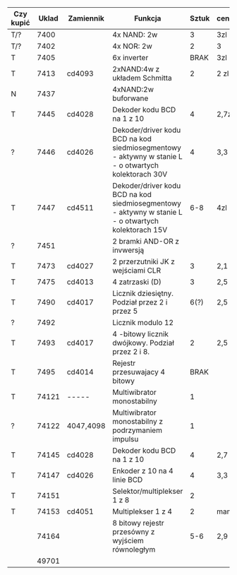 

| Czy kupić | Uklad | Zamiennik | Funkcja                                                                                             | Sztuk | cena  | strona  | Zastosowanie |
| --------- | ----- | --------- | --------------------------------------------------------------------------------------------------- | ----- | ----- | ------- | ------------ |
| T/?       | 7400  |           | 4x NAND: 2w                                                                                         | 3     | 3zl   | 115     |              |
| T/?       | 7402  |           | 4x NOR: 2w                                                                                          | 2     | 3     |         |              |
| T         | 7405  |           | 6x inverter                                                                                         | BRAK  | 3zl   |         |              |
| T         | 7413  | cd4093    | 2xNAND:4w z układem Schmitta                                                                        | 2     | 2 zl  | 160     |              |
| N         | 7437  |           | 4xNAND:2w buforwane                                                                                 |       |       | 220     |              |
| T         | 7445  | cd4028    | Dekoder kodu BCD na 1 z 10                                                                          | 4     | 2,7zl | 201     |              |
| ?         | 7446  | cd4026    | Dekoder/driver kodu BCD na kod siedmiosegmentowy - aktywny w stanie L - o otwartych kolektorach 30V | 4     | 3,3   | 164     |              |
| T         | 7447  | cd4511    | Dekoder/driver kodu BCD na kod siedmiosegmentowy - aktywny w stanie L - o otwartych kolektorach 15V | 6-8   | 4zl   | 142     |              |
| ?         | 7451  |           | 2 bramki AND-OR z invwersją                                                                         |       |       |         |              |
| T         | 7473  | cd4027    | 2 przerzutniki JK z wejściami CLR                                                                   | 3     | 2,1   | 219     |              |
| T         | 7475  | cd4013    | 4 zatrzaski (D)                                                                                     | 3     | 2,5   | 142,224 |              |
| T         | 7490  | cd4017    | Licznik dziesiętny. Podział przez 2 i przez 5                                                       | 6(?)  | 2,5   | 123,194 |              |
| ?         | 7492  |           | Licznik modulo 12                                                                                   |       |       |         |              |
| T         | 7493  | cd4017    | 4 -bitowy licznik dwójkowy. Podział przez 2 i 8.                                                    | 2     | 2,5   | 123     |              |
| T         | 7495  | cd4014    | Rejestr przesuwajacy 4 bitowy                                                                       | BRAK  |       |         |              |
| T         | 74121 | -----     | Multiwibrator monostabilny                                                                          | 1     |       |         |              |
| ?         | 74122 | 4047,4098 | Multiwibrator monostabilny z podrzymaniem impulsu                                                   | 1     |       | 160     |              |
| T         | 74145 | cd4028    | Dekoder kodu BCD na 1 z 10                                                                          | 4     | 2,7   | 161     |              |
| T         | 74147 | cd4026    | Enkoder z 10 na 4 linie BCD                                                                         | 4     | 3,3   | 164     |              |
| T         | 74151 |           | Selektor/multiplekser 1 z 8                                                                         | 2     |       | 160     |              |
| T         | 74153 | cd4051    | Multiplekser 1 z 4                                                                                  | 2     | mam   |         |              |
|           | 74164 |           | 8 bitowy rejestr przesówny z wyjściem równoległym                                                   | 5-6   | 2,9   | 212     |              |
|           | 49701 |           |                                                                                                     |       |       | 161     |              |
